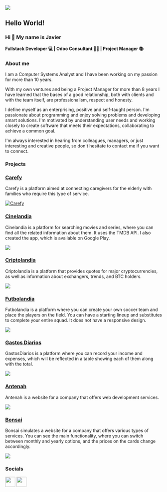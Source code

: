 ![](images/banner.png)

<div align="">
    <h2> Hello World! </h2>
    <h3> Hi 👋 My name is Javier </h3>
    <p> <b> Fullstack Developer 💻 | Odoo Consultant 👨‍💼 | Project Manager 📚 </b> </p>

### About me

I am a Computer Systems Analyst and I have been working on my passion for more than 10 years.

With my own ventures and being a Project Manager for more than 8 years I have learned that the bases of a good relationship, both with clients and with the team itself, are professionalism, respect and honesty.

I define myself as an enterprising, positive and self-taught person. I'm passionate about programming and enjoy solving problems and developing smart solutions. I'm motivated by understanding user needs and working closely to create software that meets their expectations, collaborating to achieve a common goal.

I'm always interested in hearing from colleagues, managers, or just interesting and creative people, so don't hesitate to contact me if you want to connect.

### Projects

<div>
 <h3><a target="_blank" href="https://sample-service-name-2ja2.onrender.com/">Carefy</a></h3>   
    <p>Carefy is a platform aimed at connecting caregivers for the elderly with families who require this type of service.</p>
<a href="https://sample-service-name-2ja2.onrender.com/" target="_blank" rel="noreferrer"><img src="https://i.postimg.cc/7hyBh45M/Carefy.png" alt="Carefy" border="0" /></a>
<h3><a target="_blank" href="https://cinelandia.netlify.app/">Cinelandia</a></h3>   
    <p>Cinelandia is a platform for searching movies and series, where you can find all the related information about them. It uses the TMDB API. I also created the app, which is available on Google Play.</p>
<a href="https://cinelandia.netlify.app/" target="_blank" rel="noreferrer"><img src="https://i.postimg.cc/pdFYF7b0/Cinelandia.png"/></a>
   <h3><a href="https://criptolandia.netlify.app/">Criptolandia</a></h3>   
    <p>Criptolandia is a platform that provides quotes for major cryptocurrencies, as well as information about exchangers, trends, and BTC holders.</p>
<a href="https://criptolandia.netlify.app/" target="_blank" rel="noreferrer"><img src="https://i.postimg.cc/CL8F9sg3/Criptolandia.png"/></a>
     <h3><a href="https://futbolandia.netlify.app/">Futbolandia</a></h3>     
    <p>Futbolandia is a platform where you can create your own soccer team and place the players on the field. You can have a starting lineup and substitutes to complete your entire squad. It does not have a responsive design.</p>
<a href="https://futbolandia.netlify.app/" target="_blank" rel="noreferrer"><img src="https://i.postimg.cc/pXB22XmC/Futbol-Team.png"/></a>
    <h3><a href="https://gastosdiarios.netlify.app/">Gastos Diarios</a></h3>    
    <p>GastosDiarios is a platform where you can record your income and expenses, which will be reflected in a table showing each of them along with the total.</p>
<a href="https://gastosdiarios.netlify.app/" target="_blank" rel="noreferrer"><img src="https://i.postimg.cc/Y9mrk6FL/App-Gastos.png"/></a>
      <h3><a href="https://antenah.netlify.app/">Antenah</a></h3>    
    <p>Antenah is a website for a company that offers web development services.</p>
<a href="https://antenah.netlify.app/" target="_blank" rel="noreferrer"><img src="https://i.postimg.cc/vm0M5PrV/Antenah.png"/></a>
    <h3><a href="[https://antenah.netlify.app/](https://bonsaiweb.netlify.app/)">Bonsai</a></h3>    
    <p>Bonsai simulates a website for a company that offers various types of services. You can see the main functionality, where you can switch between monthly and yearly options, and the prices on the cards change accordingly.</p>
<a href="[https://antenah.netlify.app/](https://bonsaiweb.netlify.app/)" target="_blank" rel="noreferrer"><img src="https://i.postimg.cc/q7ryNG0n/Bonsai.png"/></a>
</div>






### Socials

<p align=""> <a href="https://www.x.com/jeydi_dev" target="_blank" rel="noreferrer"><img src="https://cdn2.iconfinder.com/data/icons/threads-by-instagram/24/x-logo-twitter-new-brand-contained-256.png" width="32" height="32" /></a> <a href="https://www.linkedin.com/in/javier-diezz/" target="_blank" rel="noreferrer"><img src="https://raw.githubusercontent.com/danielcranney/readme-generator/main/public/icons/socials/linkedin.svg" width="32" height="32" /></a></p>

</div>
